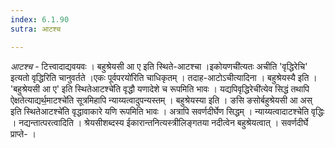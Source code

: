 ```yaml
---
index: 6.1.90
sutra: आटश्च

---
```

_आटश्च_ - टित्त्वादाद्यवयवः । बहुश्रेयसी आ ए इति स्थिते-आटश्चा ।इकोयणची॑त्यतः अचीति 'वृद्धिरेचि' इत्यतो वृद्धिरिति चानुवर्तते ।एकः पूर्वपरयो॑रिति चाधिकृतम् । तदाह-आटोऽचीत्यादिना । बहुश्रेयस्यै इति । 'बहुश्रेयसी आ ए' इति स्थितेआटश्चे॑ति वृद्धौ यणादेशे च रूपमिति भावः । यद्यपिवृद्धिरेची॑त्येव सिद्धं तथापि ऐक्षतेत्याद्यर्थ॒माटश्चे॑ति सूत्रमिहापि न्याय्यत्वादुपन्यस्तम् । बहुश्रेयस्या इति । ङसि ङसोर्बहुश्रेयसी आ अस् इति स्थितेआटश्चे॑ति वृद्धावाकारे यणि रूपमिति भावः । अत्रापि सवर्णदीर्घेण सिद्धम् । न्याय्यत्वादाटश्चेति वृद्धिः । नद्यन्तात्परत्वादिति । श्रेयसीशब्दस्य ईकारान्तनित्यस्त्रीलिङ्गतया नदीत्वेन बहुश्रेयत्वात् । सवर्णदीर्घे प्राप्ते- ।